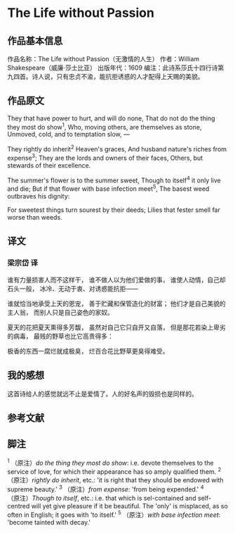 # The Life without Passion

## 作品基本信息

作品名称：The Life without Passion（无激情的人生）
作者：William Shakespeare（威廉·莎士比亚）
出版年代：1609
编注：此诗系莎氏十四行诗第九四首。诗人说，只有忠贞不渝，能抗拒诱惑的人才配得上天赐的美貌。

## 作品原文
They that have power to hurt, and will do none,
That do not do the thing they most do show<sup>1</sup>,
Who, moving others, are themselves as stone,
Unmoved, cold, and to temptation slow, —

They rightly do inherit<sup>2</sup> Heaven's graces,
And husband nature's riches from expense<sup>3</sup>;
They are the lords and owners of their faces,
Others, but stewards of their excellence.

The summer's flower is to the summer sweet,
Though to itself<sup>4</sup> it only live and die;
But if that flower with base infection meet<sup>5</sup>,
The basest weed outbraves his dignity:

For sweetest things turn sourest by their deeds;
Lilies that fester smell far worse than weeds.

## 译文
### 梁宗岱 译
谁有力量损害人而不这样干，
谁不做人以为他们爱做的事，
谁使人动情，自己却石头一般，
冰冷、无动于衷、对诱惑能抗拒——

谁就恰当地承受上天的恩宠，
善于贮藏和保管造化的财富；
他们才是自己美貌的主人翁，
而别人只是自己姿色的家奴。

夏天的花把夏天熏得多芳馥，
虽然对自己它只自开又自落，
但是那花若染上卑劣的病毒，
最贱的野草也比它高贵得多：

极香的东西一腐烂就成极臭，
烂百合花比野草更臭得难受。

## 我的感想
这首诗给人的感觉就远不止是爱情了。人的好名声的毁损也是同样的。

## 参考文献

## 脚注
<sup>1</sup> （原注）*do the thing they most do show*: i.e. devote themselves to the service of love, for which their appearance has so amply qualified them.
<sup>2</sup> （原注）*rightly do inherit*, etc.: 'it is right that they should be endowed with supreme beauty.'
<sup>3</sup> （原注）*from expense*: 'from being expended.'
<sup>4</sup> （原注）*Though to itself*, etc.: i.e. that which is sel-contained and self-centred will yet give pleasure if it be beautiful. The 'only' is misplaced, as so often in English; it goes with 'to itself.'
<sup>5</sup> （原注）*with base infection meet*: 'become tainted with decay.'
